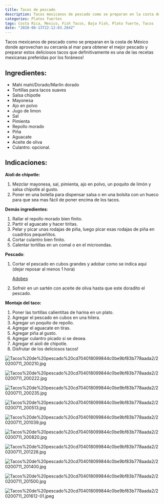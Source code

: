 ```yaml
---
title: Tacos de pescado
description: Tacos mexicanos de pescado como se preparan en la costa de México. 
categories: Platos fuertes
tags: Costa Rica, Mexico, Fish Tacos, Baja Fish, Plato fuerte, Tacos
date: "2020-08-13T22:12:03.284Z"
---
```

Tacos mexicanos de pescado como se preparan en la costa de México donde aprovechan su cercanía al mar para obtener el mejor pescado y preparar estos deliciosos tacos que definitivamente es una de las recetas mexicanas preferidas por los foráneos!

## Ingredientes:

- Mahi mahi/Dorado/Marlin dorado
- Tortillas para tacos suaves
- Salsa chipotle
- Mayonesa
- Ajo en polvo
- Jugo de limon
- Sal
- Pimienta
- Repollo morado
- Piña
- Aguacate
- Aceite de oliva
- Culantro: opcional.

## Indicaciones:

**Aioli de chipotle:**

1. Mezclar mayonesa, sal, pimienta, ajo en polvo, un poquito de limón y salsa chipotle al gusto.
2. Poner en una botella para dispensar salsa o en una bolsita con un hueco para que sea mas fácil de poner encima de los tacos.

**Demás ingredientes**:

1. Rallar el repollo morado bien finito.
2. Partir el aguacate y hacer tiritas.
3. Pelar y picar unas rodajas de piña, luego picar esas rodajas de piña en cuadritos pequeñitos.
4. Cortar culantro bien finito.
5. Calentar tortillas en un comal o en el microondas.

**Pescado**:

1. Cortar el pescado en cubos grandes y adobar como se indica aquí (dejar reposar al menos 1 hora) 

    [Adobes ](/Adobes/Adobes/)

2. Sofreír en un sartén con  aceite de oliva hasta que este doradito el pescado.

**Montaje del taco:**

1. Poner las tortillas calientitas de harina en un plato.
2. Agregar el pescado en cubos en una hilera.
3. Agregar un poquito de repollo.
4. Agregar el aguacate en tiras.
5. Agregar piña al gusto.
6. Agregar culantro picado si se desea.
7. Agregar el aioli de chipotle.
8. Disfrutar de los deliciosos tacos!

![Tacos%20de%20pescado%20cd704018099844c0be9bf83b778aada2/20200711_200210.jpg](Tacos%20de%20pescado%20cd704018099844c0be9bf83b778aada2/20200711_200210.jpg)

![Tacos%20de%20pescado%20cd704018099844c0be9bf83b778aada2/20200711_200222.jpg](Tacos%20de%20pescado%20cd704018099844c0be9bf83b778aada2/20200711_200222.jpg)

![Tacos%20de%20pescado%20cd704018099844c0be9bf83b778aada2/20200711_200235.jpg](Tacos%20de%20pescado%20cd704018099844c0be9bf83b778aada2/20200711_200235.jpg)

![Tacos%20de%20pescado%20cd704018099844c0be9bf83b778aada2/20200711_200513.jpg](Tacos%20de%20pescado%20cd704018099844c0be9bf83b778aada2/20200711_200513.jpg)

![Tacos%20de%20pescado%20cd704018099844c0be9bf83b778aada2/20200711_201039.jpg](Tacos%20de%20pescado%20cd704018099844c0be9bf83b778aada2/20200711_201039.jpg)

![Tacos%20de%20pescado%20cd704018099844c0be9bf83b778aada2/20200711_200820.jpg](Tacos%20de%20pescado%20cd704018099844c0be9bf83b778aada2/20200711_200820.jpg)

![Tacos%20de%20pescado%20cd704018099844c0be9bf83b778aada2/20200711_201228.jpg](Tacos%20de%20pescado%20cd704018099844c0be9bf83b778aada2/20200711_201228.jpg)

![Tacos%20de%20pescado%20cd704018099844c0be9bf83b778aada2/20200711_201400.jpg](Tacos%20de%20pescado%20cd704018099844c0be9bf83b778aada2/20200711_201400.jpg)

![Tacos%20de%20pescado%20cd704018099844c0be9bf83b778aada2/20200711_201500.jpg](Tacos%20de%20pescado%20cd704018099844c0be9bf83b778aada2/20200711_201500.jpg)

![Tacos%20de%20pescado%20cd704018099844c0be9bf83b778aada2/20200711_201612-01.jpeg](Tacos%20de%20pescado%20cd704018099844c0be9bf83b778aada2/20200711_201612-01.jpeg)